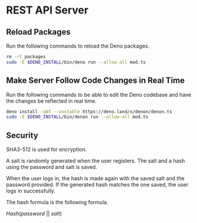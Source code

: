 # REST API Server

## Reload Packages

Run the following commands to reload the Deno packages.

```bash
rm -rf packages
sudo -E $DENO_INSTALL/bin/deno run --allow-all mod.ts
```

## Make Server Follow Code Changes in Real Time

Run the following commands to be able to edit the Deno codebase and have the changes be reflected in real time.

```bash
deno install -qAf --unstable https://deno.land/x/denon/denon.ts
sudo -E $DENO_INSTALL/bin/denon run --allow-all mod.ts
```

## Security

SHA3-512 is used for encryption.

A salt is randomly generated when the user registers. The salt and a hash using the password and salt is saved.

When the user logs in, the hash is made again with the saved salt and the password provided. If the generated hash matches the one saved, the user logs in successfully.

The hash formula is the following formula.

_Hash_(_password_ || _salt_)
